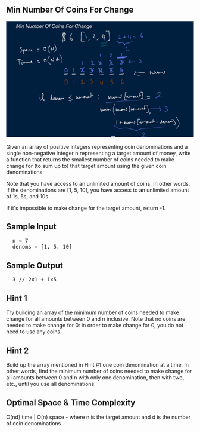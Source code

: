## Min Number Of Coins For Change

![](min_num_of_change.PNG)

  Given an array of positive integers representing coin denominations and a
  single non-negative integer n representing a target amount of
  money, write a function that returns the smallest number of coins needed to
  make change for (to sum up to) that target amount using the given coin
  denominations.

  Note that you have access to an unlimited amount of coins. In other words, if
  the denominations are [1, 5, 10], you have access to an unlimited
  amount of 1s, 5s, and 10s.

  If it's impossible to make change for the target amount, return
  -1.

## Sample Input

<pre>
  n = 7
  denoms = [1, 5, 10]
</pre>

## Sample Output

<pre>
  3 // 2x1 + 1x5
</pre>

## Hint 1

  Try building an array of the minimum number of coins needed to make change for all amounts between 0 and n inclusive. Note that no coins are needed to make change for 0: in order to make change for 0, you do not need to use any coins.

## Hint 2

  Build up the array mentioned in Hint #1 one coin denomination at a time. In other words, find the minimum number of coins needed to make change for all amounts between 0 and n with only one denomination, then with two, etc., until you use all denominations.

## Optimal Space & Time Complexity

  O(nd) time | O(n) space - where n is the target amount and d is the number of coin denominations
